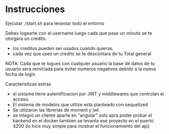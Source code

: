 
# Instrucciones


Ejecutar ./start.sh para levantar todo el entorno

Debes logearte con el username
luego cada que pase un minuto se te otorgara un credito.


- los creditos pueden ser usados cuando quieras.
- cada vez que uses un credito se te descontara de tu Total general

NOTA: Cada que te logues con cualquier usuario la base de datos de tu usuario sera reiniciada para evitar numeros negativos debido a la nueva fecha de login

Caracteristicas extras

- el sistame tiene autentificacion por JWT y middlewares que controlan el acceso.
- El sistema de modelos que utilize esta planteado con sequelized
- Se utiizaron las librerias de moment y jwt
- se integro un cliente aparte en "angular" solo apra poder probar el backend en el docker tambien se levanta ese proyecto en el puerto 4200 (lo hice muy simple para mostrar el funcionamiento del api)